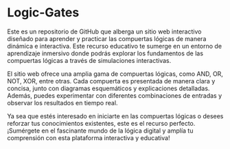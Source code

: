 # Logic-Gates
Este es un repositorio de GitHub que alberga un sitio web interactivo diseñado para aprender y practicar las compuertas lógicas de manera dinámica e interactiva. Este recurso educativo te sumerge en un entorno de aprendizaje inmersivo donde podrás explorar los fundamentos de las compuertas lógicas a través de simulaciones interactivas.

El sitio web ofrece una amplia gama de compuertas lógicas, como AND, OR, NOT, XOR, entre otras. Cada compuerta es presentada de manera clara y concisa, junto con diagramas esquemáticos y explicaciones detalladas. Además, puedes experimentar con diferentes combinaciones de entradas y observar los resultados en tiempo real.

Ya sea que estés interesado en iniciarte en las compuertas lógicas o desees reforzar tus conocimientos existentes, este es el recurso perfecto. ¡Sumérgete en el fascinante mundo de la lógica digital y amplía tu comprensión con esta plataforma interactiva y educativa!
